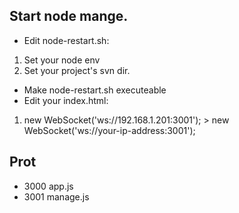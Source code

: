 
## Start node mange.
* Edit node-restart.sh:

1. Set your node env
2. Set your project's svn dir.
* Make node-restart.sh executeable
* Edit your index.html:

1. new WebSocket('ws://192.168.1.201:3001'); > new WebSocket('ws://your-ip-address:3001');

## Prot
* 3000 app.js
* 3001 manage.js
